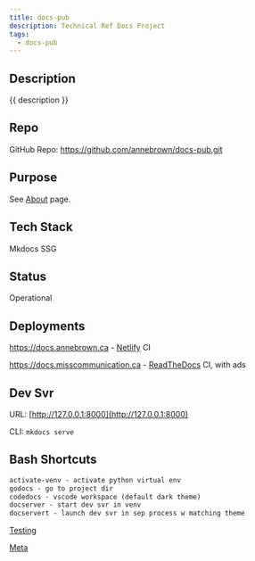 ```yaml
---
title: docs-pub
description: Technical Ref Docs Project
tags:
  - docs-pub
---
```


## Description

{{ description }}

## Repo

GitHub Repo: <https://github.com/annebrown/docs-pub.git>

## Purpose

See [About](../../../about.md)  page.

## Tech Stack

Mkdocs SSG

## Status

Operational

## Deployments

<https://docs.annebrown.ca> - [Netlify](https://app.netlify.com "Official Site") CI

<https://docs.misscommunication.ca> - [ReadTheDocs](https://www.readthedocs.org) CI, with ads

## Dev Svr

URL: [http://127.0.0.1:8000](http://127.0.0.1:8000)

CLI: ```mkdocs serve```

## Bash Shortcuts

```txt
activate-venv - activate python virtual env
godocs - go to project dir
codedocs - vscode workspace (default dark theme)
docserver - start dev svr in venv
docservert - launch dev svr in sep process w matching theme
```

<div class="ab-buttons">
    <div class="item-00 box1"><a href="testing/"><p>Testing</p></a></div>
    <div class="item-00 box1"><a href="meta/"><p>Meta</p></a></div>
</div>